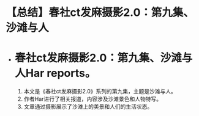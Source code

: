 # 【总结】春社ct发麻摄影2.0：第九集、沙滩与人

-   # 春社ct发麻摄影2.0：第九集、沙滩与人Har reports。
    1.  本文是《春社ct发麻摄影2.0》系列的第九集，主题是沙滩与人。
    2.  作者Har进行了相关报道，内容涉及沙滩景色和人物特写。
    3.  文章通过摄影展示了沙滩上的美景和人们的生活状态。